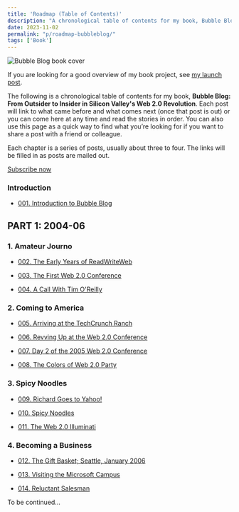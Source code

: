 ```yaml
---
title: 'Roadmap (Table of Contents)'
description: "A chronological table of contents for my book, Bubble Blog: From Outsider to Insider in Silicon Valley's Web 2.0 Revolution."
date: 2023-11-02
permalink: "p/roadmap-bubbleblog/"
tags: ['Book']
---
```

![Bubble Blog book cover](/assets/images/73ba0b8a-0364-47f9-9b0d-a7a3cca2a00c_3400x2134.jpg "Bubble Blog book cover")

If you are looking for a good overview of my book project, see [my launch post](https://www.cybercultural.com/p/bubble-blog-web20-memoir).

The following is a chronological table of contents for my book, **Bubble Blog: From Outsider to Insider in Silicon Valley's Web 2.0 Revolution**. Each post will link to what came before and what comes next (once that post is out) or you can come here at any time and read the stories in order. You can also use this page as a quick way to find what you’re looking for if you want to share a post with a friend or colleague.

Each chapter is a series of posts, usually about three to four. The links will be filled in as posts are mailed out.

[Subscribe now](https://www.cybercultural.com/subscribe?)

### Introduction

*   [001\. Introduction to Bubble Blog](https://www.cybercultural.com/p/introduction-to-bubble-blog-book)
    

PART 1: 2004-06
---------------

### 1\. Amateur Journo

*   [002\. The Early Years of ReadWriteWeb](https://www.cybercultural.com/p/the-early-years-of-readwriteweb)
    
*   [003\. The First Web 2.0 Conference](https://www.cybercultural.com/p/the-first-web-20-conference-2004)
    
*   [004\. A Call With Tim O'Reilly](https://www.cybercultural.com/p/call-with-tim-oreilly-2004)
    

### 2\. Coming to America

*   [005\. Arriving at the TechCrunch Ranch](https://www.cybercultural.com/p/005-arriving-at-the-techcrunch-ranch)
    
*   [006\. Revving Up at the Web 2.0 Conference](https://www.cybercultural.com/p/006-revving-up-2005-web-20-conference)
    
*   [007\. Day 2 of the 2005 Web 2.0 Conference](https://www.cybercultural.com/p/007-2005-web-20-conference-day-2)
    
*   [008\. The Colors of Web 2.0 Party](https://www.cybercultural.com/p/008-the-colors-of-web-20-party)
    

### 3\. Spicy Noodles

*   [009\. Richard Goes to Yahoo!](https://www.cybercultural.com/p/009-richard-goes-to-yahoo)
    
*   [010\. Spicy Noodles](https://www.cybercultural.com/p/010-spicy-noodles)
    
*   [011\. The Web 2.0 Illuminati](https://www.cybercultural.com/p/011-the-web-20-illuminati)
    

### 4\. Becoming a Business

*   [012\. The Gift Basket; Seattle, January 2006](https://www.cybercultural.com/p/012-gift-basket-seattle-january-2006)
    
*   [013\. Visiting the Microsoft Campus](https://www.cybercultural.com/p/013-visiting-the-microsoft-campus)
    
*   [014\. Reluctant Salesman](https://www.cybercultural.com/p/014-the-sponsor-ads-era-2006)
    

To be continued…
